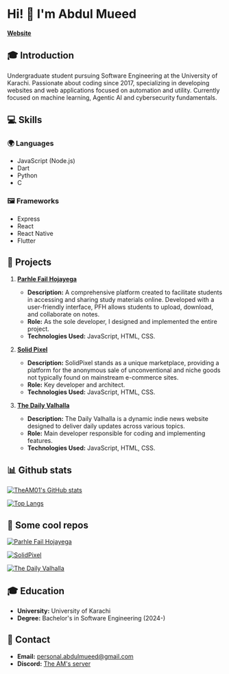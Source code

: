 # Hi! 👋 I'm Abdul Mueed
**[Website](https://me.mueed.xyz)**

## 🎓 Introduction
Undergraduate student pursuing Software Engineering at the University of Karachi. Passionate about coding since 2017, specializing in developing websites and web applications focused on automation and utility. Currently focused on machine learning, Agentic AI and cybersecurity fundamentals.

## 💻 Skills

### 🌍 Languages
- JavaScript (Node.js)
- Dart 
- Python
- C

### 🖼 Frameworks
- Express
- React
- React Native
- Flutter

## 🚀 Projects

1. **[Parhle Fail Hojayega](https://parhle.mueed.xyz)**
   - **Description:** A comprehensive platform created to facilitate students in accessing and sharing study materials online. Developed with a user-friendly interface, PFH allows students to upload, download, and collaborate on notes.
   - **Role:** As the sole developer, I designed and implemented the entire project.
   - **Technologies Used:** JavaScript, HTML, CSS.

2. **[Solid Pixel](https://solidpixel.mueed.xyz)**
   - **Description:** SolidPixel stands as a unique marketplace, providing a platform for the anonymous sale of unconventional and niche goods not typically found on mainstream e-commerce sites.
   - **Role:** Key developer and architect.
   - **Technologies Used:** JavaScript, HTML, CSS.

3. **[The Daily Valhalla](https://valhalla.mueed.xyz)**
   - **Description:** The Daily Valhalla is a dynamic indie news website designed to deliver daily updates across various topics.
   - **Role:** Main developer responsible for coding and implementing features.
   - **Technologies Used:** JavaScript, HTML, CSS.

## 📊 Github stats
[![TheAM01's GitHub stats](https://github-readme-stats.vercel.app/api?username=TheAM01&theme=darcula)](https://github.com/TheAM01/)

[![Top Langs](https://github-readme-stats.vercel.app/api/top-langs/?username=TheAM01&layout=donut&theme=darcula)](https://github.com/TheAM01)

## 📌 Some cool repos
[![Parhle Fail Hojayega](https://github-readme-stats.vercel.app/api/pin/?username=TheAM01&repo=pfh&theme=darcula)](https://github.com/TheAM01/pfh)

[![SolidPixel](https://github-readme-stats.vercel.app/api/pin/?username=TheAM01&repo=solid-pixel-nashe&theme=darcula)](https://github.com/TheAM01/solid-pixel-nashe)

[![The Daily Valhalla](https://github-readme-stats.vercel.app/api/pin/?username=TheAM01&repo=daily-valhalla&theme=darcula)](https://github.com/TheAM01/daily-valhalla)

## 🎓 Education
- **University:** University of Karachi
- **Degree:** Bachelor's in Software Engineering (2024-)

## 📧 Contact
- **Email:** [personal.abdulmueed@gmail.com](mailto:personal.abdulmueed@gmail.com)
- **Discord:** [The AM's server](https://discord.gg/VJ8jHWTj4K)



<!--
**TheAM01/TheAM01** is a ✨ _special_ ✨ repository because its `README.md` (this file) appears on your GitHub profile.

Here are some ideas to get you started:

- 🔭 I’m currently working on ...
- 🌱 I’m currently learning ...
- 👯 I’m looking to collaborate on ...
- 🤔 I’m looking for help with ...
- 💬 Ask me about ...
- 📫 How to reach me: ...
- 😄 Pronouns: ...
- ⚡ Fun fact: ...
-->
